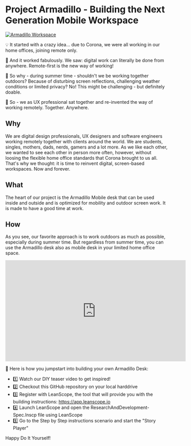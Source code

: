 # Project Armadillo - Building the Next Generation Mobile Workspace

[![Armadillo Workspace](https://img.youtube.com/vi/2j23XJB2bOQ/0.jpg)](https://youtu.be/2j23XJB2bOQ)

💡 It started with a crazy idea... due to Corona, we were all working in our home offices, joining remote only.

🎊 And it worked fabulously. We saw: digital work can literally be done from anywhere. Remote-first is the new way of working!

🤔 So why - during summer time - shouldn't we be working together outdoors? Because of disturbing screen reflections, challenging weather conditions or limited privacy? No! This might be challenging - but definitely doable.

💪 So - we as UX professional sat together and re-invented the way of working remotely. Together. Anywhere.

## Why
We are digital design professionals, UX designers and software engineers working remotely together with clients around the world. We are students, singles, mothers, dads, nerds, gamers and a lot more. As we like each other, we wanted to see each other in person more often, however, without loosing the flexible home office standards that Corona brought to us all. That's why we thought: it is time to reinvent digital, screen-based workspaces. Now and forever.

## What
The heart of our project is the Armadillo Mobile desk that can be used inside and outside and is optimized for mobility and outdoor screen work. It is made to have a good time at work. 

## How
As you see, our favorite approach is to work outdoors as much as possible, especially during summer time. But regardless from summer time, you can use the Armadillo desk also as mobile desk in your limited home office space.

<iframe width="560" height="315" src="https://www.youtube.com/embed/Gkbu_ZHPUQ8" title="YouTube video player" frameborder="0" allow="accelerometer; autoplay; clipboard-write; encrypted-media; gyroscope; picture-in-picture" allowfullscreen></iframe>

💪 Here is how you jumpstart into building your own Armadillo Desk:

- 1️⃣ Watch our DIY teaser video to get inspired!
- 2️⃣ Checkout this GitHub repository on your local harddrive
- 3️⃣ Register with LeanScope, the tool that will provide you with the building instructions: https://app.leanscope.io
- 4️⃣ Launch LeanScope and open the ResearchAndDevelopment-Spec.lnscp file using LeanScope
- 5️⃣ Go to the Step by Step instructions scenario and start the "Story Player"

Happy Do It Yourself!
